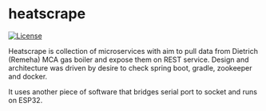 # heatscrape

 [![License](https://img.shields.io/badge/license-MIT-blue)](https://TODO/LICENSE)


Heatscrape is collection of microservices with aim to pull data from Dietrich (Remeha) MCA gas boiler and expose them on REST service. Design and architecture was driven by desire to check spring boot, gradle, zookeeper and docker.


It uses another piece of software that bridges serial port to socket and runs on ESP32.
